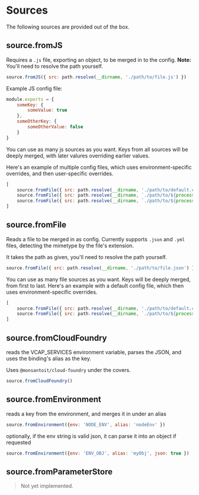 # Sources

The following sources are provided out of the box.

## source.fromJS
Requires a `.js` file, exporting an object, to be merged in to the config.
**Note:** You'll need to resolve the path yourself.

``` js
source.fromJS({ src: path.resolve(__dirname, './path/to/file.js') })
```

Example JS config file:
``` js
module.exports = {
    someKey: {
        someValue: true
    },
    someOtherKey: {
        someOtherValue: false
    }
}
```

You can use as many js sources as you want. Keys from all sources will be deeply merged, with later valures overriding earlier values.

Here's an example of multiple config files, which uses environment-specific overrides, and then user-specific overrides.

``` js
[
    source.fromFile({ src: path.resolve(__dirname, './path/to/default.config.js') }),
    source.fromFile({ src: path.resolve(__dirname, `./path/to/${process.env.NODE_ENV}.config.js`) }),
    source.fromFile({ src: path.resolve(__dirname, `./path/to/${process.env.USER}.config.js`) })
]
```

## source.fromFile
Reads a file to be merged in as config. Currently supports `.json` and `.yml` files, detecting the mimetype by the file's extension.

It takes the path as given, you'll need to resolve the path yourself.

``` js
source.fromFile({ src: path.resolve(__dirname, './path/to/file.json') })
```

You can use as many file sources as you want. Keys will be deeply merged, from first to last.
Here's an example with a default config file, which then uses environment-specific overrides.

``` js
[
    source.fromFile({ src: path.resolve(__dirname, './path/to/default.config.json') }),
    source.fromFile({ src: path.resolve(__dirname, `./path/to/${process.env.NODE_ENV}.config.json`) })
]
```

## source.fromCloudFoundry
reads the VCAP_SERVICES environment variable, parses the JSON, and uses the binding's alias as the key.

Uses `@monsantoit/cloud-foundry` under the covers.

``` js
source.fromCloudFoundry()
```

## source.fromEnvironment
reads a key from the environment, and merges it in under an alias

``` js
source.fromEnvironment({env: 'NODE_ENV', alias: 'nodeEnv' })
```

optionally, if the env string is valid json, it can parse it into an object if requested

```js
source.fromEnvironment({env: 'ENV_OBJ', alias: 'myObj', json: true })
```

## source.fromParameterStore
> Not yet implemented.
